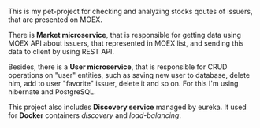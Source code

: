 This is my pet-project for checking and analyzing stocks qoutes of issuers, that are presented on MOEX.

There is **Market microservice**, that is responsible for getting data using MOEX API about issuers, that
represented in MOEX list, and sending this data to client by using REST API.

Besides, there is a **User microservice**, that is responsible for CRUD operations 
on "user" entities, such as saving new user to database, delete him, add to user "favorite"
issuer, delete it and so on. For this I'm using hibernate and PostgreSQL.

This project also includes **Discovery service** managed by eureka. It used for 
**Docker** containers _discovery_ and _load-balancing_. 